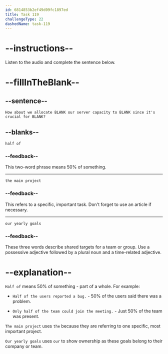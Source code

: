 ```yaml
---
id: 6814853b2ef49d09fc1897ed
title: Task 119
challengeType: 22
dashedName: task-119
---
```


<!-- (Audio) James: How about we allocate half of our server capacity to the main project since it's crucial for our yearly goals? -->

# --instructions--

Listen to the audio and complete the sentence below.

# --fillInTheBlank--

## --sentence--

`How about we allocate BLANK our server capacity to BLANK since it's crucial for BLANK?`

## --blanks--

`half of`

### --feedback--

This two-word phrase means 50% of something.

---

`the main project`

### --feedback--

This refers to a specific, important task. Don't forget to use an article if necessary.

---

`our yearly goals`

### --feedback--

These three words describe shared targets for a team or group. Use a possessive adjective followed by a plural noun and a time-related adjective.

# --explanation--

`Half of` means 50% of something - part of a whole. For example:

- `Half of the users reported a bug.` - 50% of the users said there was a problem.

- `Only half of the team could join the meeting.` - Just 50% of the team was present.

`The main project` uses `the` because they are referring to one specific, most important project.

`Our yearly goals` uses `our` to show ownership as these goals belong to their company or team.
